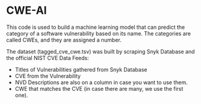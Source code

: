 # CWE-AI

This code is used to build a machine learning model that can predict the category of a software vulnerability based on its name. The categories are called CWEs, and they are assigned a number.

The dataset (tagged_cve_cwe.tsv) was built by scraping Snyk Database and the official NIST CVE Data Feeds:

- Titles of Vulnerabilities gathered from Snyk Database
- CVE from the Vulnerability
- NVD Descriptions are also on a column in case you want to use them.
- CWE that matches the CVE (in case there are many, we use the first one).
